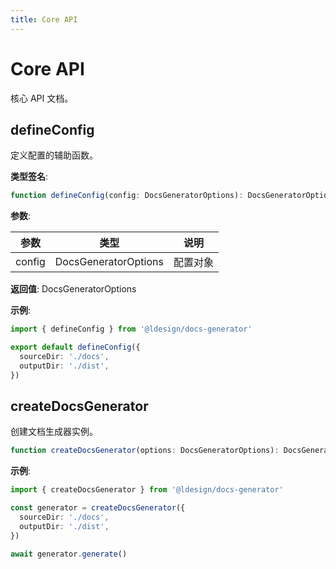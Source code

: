 ```yaml
---
title: Core API
---
```


# Core API

核心 API 文档。

## defineConfig

定义配置的辅助函数。

**类型签名**:

```typescript
function defineConfig(config: DocsGeneratorOptions): DocsGeneratorOptions
```

**参数**:

| 参数 | 类型 | 说明 |
|------|------|------|
| config | DocsGeneratorOptions | 配置对象 |

**返回值**: DocsGeneratorOptions

**示例**:

```typescript
import { defineConfig } from '@ldesign/docs-generator'

export default defineConfig({
  sourceDir: './docs',
  outputDir: './dist',
})
```

## createDocsGenerator

创建文档生成器实例。

```typescript
function createDocsGenerator(options: DocsGeneratorOptions): DocsGenerator
```

**示例**:

```typescript
import { createDocsGenerator } from '@ldesign/docs-generator'

const generator = createDocsGenerator({
  sourceDir: './docs',
  outputDir: './dist',
})

await generator.generate()
```
